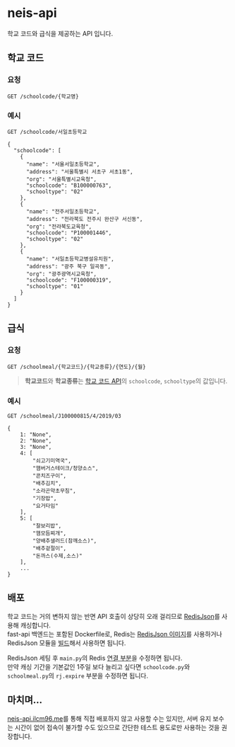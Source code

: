 # neis-api

학교 코드와 급식을 제공하는 API 입니다.

## 학교 코드

### 요청

`GET /schoolcode/{학교명}`

### 예시

`GET /schoolcode/서일초등학교`

```
{
  "schoolcode": [
    {
      "name": "서울서일초등학교",
      "address": "서울특별시 서초구 서초1동",
      "org": "서울특별시교육청",
      "schoolcode": "B100000763",
      "schooltype": "02"
    },
    {
      "name": "전주서일초등학교",
      "address": "전라북도 전주시 완산구 서신동",
      "org": "전라북도교육청",
      "schoolcode": "P100001446",
      "schooltype": "02"
    },
    {
      "name": "서일초등학교병설유치원",
      "address": "광주 북구 일곡동",
      "org": "광주광역시교육청",
      "schoolcode": "F100000319",
      "schooltype": "01"
    }
  ]
}
```

## 급식

### 요청

`GET /schoolmeal/{학교코드}/{학교종류}/{연도}/{월}`

> **학교코드**와 **학교종류**는 [학교 코드 API](https://github.com/ilcm96/neis-api/blob/master/README.md#학교-코드)의 `schoolcode`, `schooltype`의 값입니다.

### 예시

`GET /schoolmeal/J100000815/4/2019/03`

```
{
    1: "None",
    2: "None",
    3: "None",
    4: [
        "쇠고기미역국",
        "햄버거스테이크/청양소스",
        "콘치즈구이",
        "배추김치",
        "소라곤약초무침",
        "기장밥",
        "요거타임"
    ],
    5: [
        "찰보리밥",
        "햄모듬찌개",
        "양배추샐러드(참깨소스)",
        "배추겉절이",
        "돈까스(수제,소스)"
    ],
    ...
}
```

## 배포

학교 코드는 거의 변하지 않는 반면 API 호출이 상당히 오래 걸리므로 [RedisJson](https://github.com/RedisJSON/RedisJSON)를 사용해 캐싱합니다.  
fast-api 백엔드는 포함된 Dockerfile로, Redis는 [RedisJson 이미지](https://hub.docker.com/r/redislabs/rejson/)를 사용하거나 RedisJson 모듈을 [빌드](https://oss.redislabs.com/redisjson/#building-and-loading-the-module)해서 사용하면 됩니다.  

RedisJson 세팅 후 `main.py`의 Redis [연결 부분](https://github.com/ilcm96/neis-api/blob/master/main.py#L9)을 수정하면 됩니다.  
만약 캐싱 기간을 기본값인 1주일 보다 늘리고 싶다면 `schoolcode.py`와 `schoolmeal.py`의 `rj.expire` 부분을 수정하면 됩니다.

## 마치며...

[neis-api.ilcm96.me](https://neis-api.ilcm96.me/)를 통해 직접 배포하지 않고 사용할 수는 있지만, 서버 유지 보수는 시간이 없어 접속이 불가할 수도 있으므로 간단한 테스트 용도로만 사용하는 것을 권장합니다.